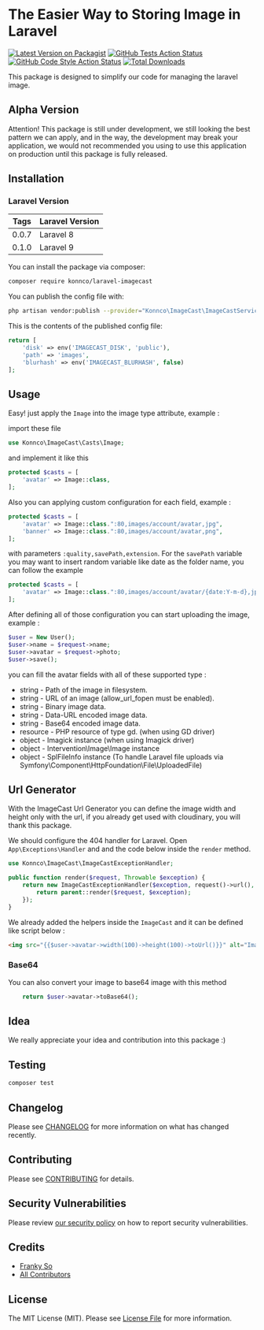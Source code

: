 # The Easier Way to Storing Image in Laravel

[![Latest Version on Packagist](https://img.shields.io/packagist/v/konnco/laravel-imagecast.svg?style=flat-square)](https://packagist.org/packages/konnco/laravel-imagecast)
[![GitHub Tests Action Status](https://img.shields.io/github/workflow/status/konnco/laravel-imagecast/run-tests?label=tests)](https://github.com/konnco/laravel-imagecast/actions?query=workflow%3Arun-tests+branch%3Amain)
[![GitHub Code Style Action Status](https://img.shields.io/github/workflow/status/konnco/laravel-imagecast/Check%20&%20fix%20styling?label=code%20style)](https://github.com/konnco/laravel-imagecast/actions?query=workflow%3A"Check+%26+fix+styling"+branch%3Amain)
[![Total Downloads](https://img.shields.io/packagist/dt/konnco/laravel-imagecast.svg?style=flat-square)](https://packagist.org/packages/konnco/laravel-imagecast)

This package is designed to simplify our code for managing the laravel image.

## Alpha Version
Attention! This package is still under development, we still looking the best pattern we can apply, and in the way, the development may break your application, we would not recommended you using to use this application on production until this package is fully released.

## Installation

### Laravel Version
| Tags | Laravel Version |
| ---- | --------------- |
| 0.0.7 | Laravel 8      |
| 0.1.0 | Laravel 9      |

You can install the package via composer:

```bash
composer require konnco/laravel-imagecast
```

You can publish the config file with:
```bash
php artisan vendor:publish --provider="Konnco\ImageCast\ImageCastServiceProvider" --tag="laravel-imagecast-config"
```

This is the contents of the published config file:

```php
return [
    'disk' => env('IMAGECAST_DISK', 'public'),
    'path' => 'images',
    'blurhash' => env('IMAGECAST_BLURHASH', false)
];
```

## Usage

Easy! just apply the `Image` into the image type attribute, example :

import these file 
```php
use Konnco\ImageCast\Casts\Image;
```

and implement it like this

```php
protected $casts = [
    'avatar' => Image::class,
];
```

Also you can applying custom configuration for each field, example :

```php
protected $casts = [
    'avatar' => Image::class.":80,images/account/avatar,jpg",
    'banner' => Image::class.":80,images/account/avatar,png",
];
```
with parameters `:quality,savePath,extension`. For the `savePath` variable you may want to insert random variable like date as the folder name, you can follow the example

```php
protected $casts = [
    'avatar' => Image::class.":80,images/account/avatar/{date:Y-m-d},jpg",
];
```

After defining all of those configuration you can start uploading the image, example :

```php
$user = New User();
$user->name = $request->name;
$user->avatar = $request->photo;
$user->save();
```

you can fill the avatar fields with all of these supported type :
* string - Path of the image in filesystem.
* string - URL of an image (allow_url_fopen must be enabled).
* string - Binary image data.
* string - Data-URL encoded image data.
* string - Base64 encoded image data.
* resource - PHP resource of type gd. (when using GD driver)
* object - Imagick instance (when using Imagick driver)
* object - Intervention\Image\Image instance
* object - SplFileInfo instance (To handle Laravel file uploads via Symfony\Component\HttpFoundation\File\UploadedFile)

## Url Generator

With the ImageCast Url Generator you can define the image width and height only with the url, if you already get used with cloudinary, you will thank this package.

We should configure the 404 handler for Laravel. Open `App\Exceptions\Handler` and and the code below inside the `render` method.

```php
use Konnco\ImageCast\ImageCastExceptionHandler;

public function render($request, Throwable $exception) {
    return new ImageCastExceptionHandler($exception, request()->url(), function(){
        return parent::render($request, $exception);
    });
}
```

We already added the helpers inside the `ImageCast` and it can be defined like script below :
```html
<img src="{{$user->avatar->width(100)->height(100)->toUrl()}}" alt="Image"/>
```

### Base64
You can also convert your image to base64 image with this method

```php
    return $user->avatar->toBase64();
```

## Idea
We really appreciate your idea and contribution into this package :)


## Testing

```bash
composer test
```

## Changelog

Please see [CHANGELOG](CHANGELOG.md) for more information on what has changed recently.

## Contributing

Please see [CONTRIBUTING](.github/CONTRIBUTING.md) for details.

## Security Vulnerabilities

Please review [our security policy](../../security/policy) on how to report security vulnerabilities.

## Credits

- [Franky So](https://github.com/konnco)
- [All Contributors](../../contributors)

## License

The MIT License (MIT). Please see [License File](LICENSE.md) for more information.
